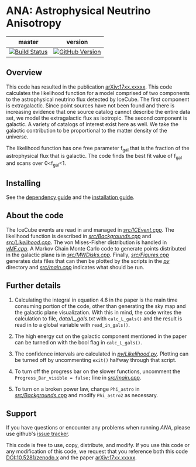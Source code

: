 ANA: Astrophysical Neutrino Anisotropy
=
| master | version | 
|:------:|:-------:|
|[![Build Status](https://travis-ci.org/PeterDenton/ANA.svg?branch=master)](https://travis-ci.org/PeterDenton/ANA)|[![GitHub Version](https://badge.fury.io/gh/PeterDenton%2FANA.svg)](http://badge.fury.io/gh/PeterDenton%2FANA)|

## Overview
This code has resulted in the publication [arXiv:17xx.xxxxx](https://arxiv.org/abs/17xx.xxxxx). This code calculates the likelihood function for a model comprised of two components to the astrophysical neutrino flux detected by IceCube. The first component is extragalactic. Since point sources have not been found and there is increasing evidence that one source catalog cannot describe the entire data set, we model the extragalactic flux as isotropic. The second component is galactic. A variety of catalogs of interest exist here as well. We take the galactic contribution to be proportional to the matter density of the universe.

The likelihood function has one free parameter f<sub>gal</sub> that is the fraction of the astrophysical flux that is galactic. The code finds the best fit value of f<sub>gal</sub> and scans over 0&lt;f<sub>gal</sub>&lt;1.

## Installing
See the [dependency guide](DEPENDENCY.md) and the [installation guide](INSTALL.md).

## About the code
The IceCube events are read in and managed in [*src/ICEvent.cpp*](src/ICEvent.cpp). The likelihood function is described in [*src/Backgrounds.cpp*](src/Backgrounds.cpp) and [*src/Likelihood.cpp*](src/Likelihood.cpp). The von Mises-Fisher distribution is handled in [*vMF.cpp*](src/vMF.cpp). A Markov Chain Monte Carlo code to generate points distributed in the galactic plane is in [*src/MWDisks.cpp*](src/MWDisks.cpp). Finally, [*src/Figures.cpp*](src/Figures.cpp) generates data files that can then be plotted by the scripts in the [*py*](py) directory and [*src/main.cpp*](src/main.cpp) indicates what should be run.

## Further details
1. Calculating the integral in equation 4.6 in the paper is the main time consuming portion of the code, other than generating the sky map and the galactic plane visualization. With this in mind, the code writes the calculation to file, *data/L_gals.txt* with `calc_L_gals()` and the result is read in to a global variable with `read_in_gals()`.

1. The high energy cut on the galactic component mentioned in the paper can be turned on with the bool flag in `calc_L_gals()`.

1. The confidence intervals are calculated in [*py/Likelihood.py*](py/Likelihood.py). Plotting can be turned off by uncommenting `exit()` halfway through that script.

1. To turn off the progress bar on the slower functions, uncomment the `Progress_Bar_visible = false;` line in [*src/main.cpp*](src/main.cpp).

1. To turn on a broken power law, change `Phi_astro` in [*src/Backgrounds.cpp*](src/Backgrounds.cpp) and modify `Phi_astro2` as necessary.

## Support
If you have questions or encounter any problems when running *ANA*, please use github's [issue tracker](https://github.com/PeterDenton/ANA/issues).

This code is free to use, copy, distribute, and modify.
If you use this code or any modification of this code, we request that you reference both this code [DOI:10.5281/zenodo.x](zenodo.org/record/x) and the paper [arXiv:17xx.xxxxx](https://arxiv.org/abs/17xx.xxxxx).
